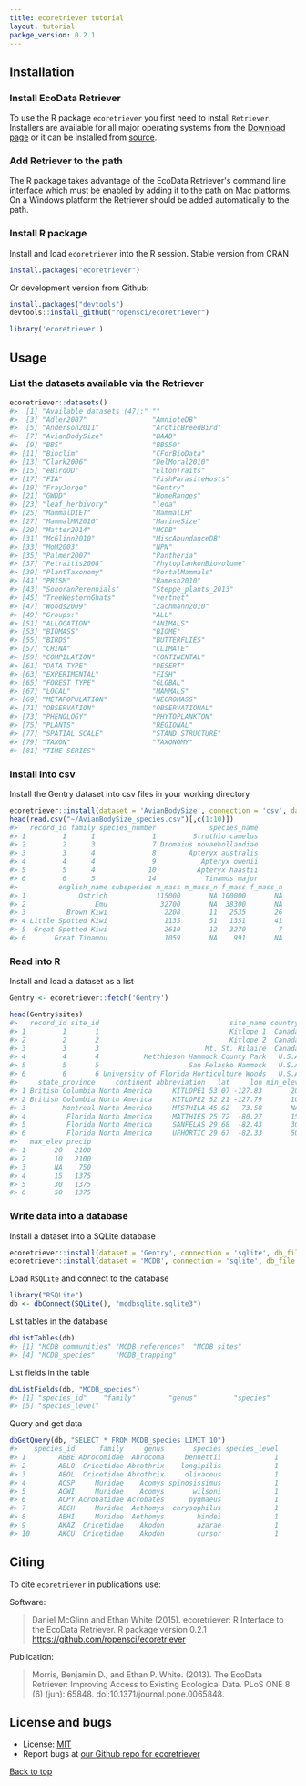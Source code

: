 ```yaml
---
title: ecoretriever tutorial
layout: tutorial
packge_version: 0.2.1
---
```




<section id="installation">

## Installation

### Install EcoData Retriever

To use the R package `ecoretriever` you first need to install `Retriever`. Installers are available for all major operating systems from the [Download page](http://www.ecodataretriever.org/) or it can be installed from [source](https://github.com/weecology/retriever).

### Add Retriever to the path

The R package takes advantage of the EcoData Retriever's command line interface which must be enabled by adding it to the path on Mac platforms. On a Windows platform the Retriever should be added automatically to the path.

### Install R package

Install and load `ecoretriever` into the R session. Stable version from CRAN


```r
install.packages("ecoretriever")
```

Or development version from Github:


```r
install.packages("devtools")
devtools::install_github("ropensci/ecoretriever")
```


```r
library('ecoretriever')
```

<section id="usage">

## Usage

### List the datasets available via the Retriever


```r
ecoretriever::datasets()
#>  [1] "Available datasets (47):" ""                        
#>  [3] "Adler2007"                "AmnioteDB"               
#>  [5] "Anderson2011"             "ArcticBreedBird"         
#>  [7] "AvianBodySize"            "BAAD"                    
#>  [9] "BBS"                      "BBS50"                   
#> [11] "Bioclim"                  "CForBioData"             
#> [13] "Clark2006"                "DelMoral2010"            
#> [15] "eBirdOD"                  "EltonTraits"             
#> [17] "FIA"                      "FishParasiteHosts"       
#> [19] "FrayJorge"                "Gentry"                  
#> [21] "GWDD"                     "HomeRanges"              
#> [23] "leaf_herbivory"           "leda"                    
#> [25] "MammalDIET"               "MammalLH"                
#> [27] "MammalMR2010"             "MarineSize"              
#> [29] "Matter2014"               "MCDB"                    
#> [31] "McGlinn2010"              "MiscAbundanceDB"         
#> [33] "MoM2003"                  "NPN"                     
#> [35] "Palmer2007"               "Pantheria"               
#> [37] "Petraitis2008"            "PhytoplankonBiovolume"   
#> [39] "PlantTaxonomy"            "PortalMammals"           
#> [41] "PRISM"                    "Ramesh2010"              
#> [43] "SonoranPerennials"        "Steppe_plants_2013"      
#> [45] "TreeWesternGhats"         "vertnet"                 
#> [47] "Woods2009"                "Zachmann2010"            
#> [49] "Groups:"                  "ALL"                     
#> [51] "ALLOCATION"               "ANIMALS"                 
#> [53] "BIOMASS"                  "BIOME"                   
#> [55] "BIRDS"                    "BUTTERFLIES"             
#> [57] "CHINA"                    "CLIMATE"                 
#> [59] "COMPILATION"              "CONTINENTAL"             
#> [61] "DATA TYPE"                "DESERT"                  
#> [63] "EXPERIMENTAL"             "FISH"                    
#> [65] "FOREST TYPE"              "GLOBAL"                  
#> [67] "LOCAL"                    "MAMMALS"                 
#> [69] "METAPOPULATION"           "NECROMASS"               
#> [71] "OBSERVATION"              "OBSERVATIONAL"           
#> [73] "PHENOLOGY"                "PHYTOPLANKTON"           
#> [75] "PLANTS"                   "REGIONAL"                
#> [77] "SPATIAL SCALE"            "STAND STRUCTURE"         
#> [79] "TAXON"                    "TAXONOMY"                
#> [81] "TIME SERIES"
```

### Install into csv

Install the Gentry dataset into csv files in your working directory


```r
ecoretriever::install(dataset = 'AvianBodySize', connection = 'csv', data_dir = "~/")
head(read.csv("~/AvianBodySize_species.csv")[,c(1:10)])
#>   record_id family species_number             species_name
#> 1         1      1              1         Struthio camelus
#> 2         2      3              7 Dromaius novaehollandiae
#> 3         3      4              8        Apteryx australis
#> 4         4      4              9           Apteryx owenii
#> 5         5      4             10          Apteryx haastii
#> 6         6      5             14            Tinamus major
#>          english_name subspecies m_mass m_mass_n f_mass f_mass_n
#> 1             Ostrich            115000       NA 100000       NA
#> 2                 Emu             32700       NA  38300       NA
#> 3          Brown Kiwi              2208       11   2535       26
#> 4 Little Spotted Kiwi              1135       51   1351       41
#> 5  Great Spotted Kiwi              2610       12   3270        7
#> 6       Great Tinamou              1059       NA    991       NA
```

### Read into R

Install and load a dataset as a list


```r
Gentry <- ecoretriever::fetch('Gentry')
```


```r
head(Gentry$sites)
#>   record_id site_id                                site_name country
#> 1         1       1                                Kitlope 1  Canada
#> 2         2       2                                Kitlope 2  Canada
#> 3         3       3                          Mt. St. Hilaire  Canada
#> 4         4       4           Metthieson Hammock County Park   U.S.A
#> 5         5       5                      San Felasko Hammock   U.S.A
#> 6         6       6 University of Florida Horticulture Woods   U.S.A
#>     state_province     continent abbreviation   lat     lon min_elev
#> 1 British Columbia North America     KITLOPE1 53.07 -127.83       20
#> 2 British Columbia North America     KITLOPE2 52.21 -127.79       10
#> 3         Montreal North America     MTSTHILA 45.62  -73.58       NA
#> 4          Florida North America     MATTHIES 25.72  -80.27       15
#> 5          Florida North America     SANFELAS 29.68  -82.43       30
#> 6          Florida North America     UFHORTIC 29.67  -82.33       50
#>   max_elev precip
#> 1       20   2100
#> 2       10   2100
#> 3       NA    750
#> 4       15   1375
#> 5       30   1375
#> 6       50   1375
```

### Write data into a database

Install a dataset into a SQLite database


```r
ecoretriever::install(dataset = 'Gentry', connection = 'sqlite', db_file = "gentrysqlite.sqlite3")
ecoretriever::install(dataset = 'MCDB', connection = 'sqlite', db_file = "mcdbsqlite.sqlite3")
```

Load `RSQLite` and connect to the database


```r
library("RSQLite")
db <- dbConnect(SQLite(), "mcdbsqlite.sqlite3")
```

List tables in the database


```r
dbListTables(db)
#> [1] "MCDB_communities" "MCDB_references"  "MCDB_sites"      
#> [4] "MCDB_species"     "MCDB_trapping"
```

List fields in the table


```r
dbListFields(db, "MCDB_species")
#> [1] "species_id"    "family"        "genus"         "species"      
#> [5] "species_level"
```

Query and get data


```r
dbGetQuery(db, "SELECT * FROM MCDB_species LIMIT 10")
#>    species_id      family     genus       species species_level
#> 1        ABBE Abrocomidae  Abrocoma     bennettii             1
#> 2        ABLO  Cricetidae Abrothrix    longipilis             1
#> 3        ABOL  Cricetidae Abrothrix     olivaceus             1
#> 4        ACSP     Muridae    Acomys spinosissimus             1
#> 5        ACWI     Muridae    Acomys       wilsoni             1
#> 6        ACPY Acrobatidae Acrobates      pygmaeus             1
#> 7        AECH     Muridae  Aethomys  chrysophilus             1
#> 8        AEHI     Muridae  Aethomys        hindei             1
#> 9        AKAZ  Cricetidae    Akodon        azarae             1
#> 10       AKCU  Cricetidae    Akodon        cursor             1
```

<section id="citing">

## Citing

To cite `ecoretriever` in publications use:

Software: 

> Daniel McGlinn and Ethan White (2015). ecoretriever: R Interface to the EcoData Retriever. R package version 0.2.1 https://github.com/ropensci/ecoretriever

Publication:

> Morris, Benjamin D., and Ethan P. White. (2013). The EcoData Retriever: Improving Access to Existing Ecological Data. PLoS ONE 8 (6) (jun): 65848. doi:10.1371/journal.pone.0065848.

<section id="license_bugs">

## License and bugs

* License: [MIT](http://opensource.org/licenses/MIT)
* Report bugs at [our Github repo for ecoretriever](https://github.com/ropensci/ecoretriever/issues?state=open)

[Back to top](#top)
